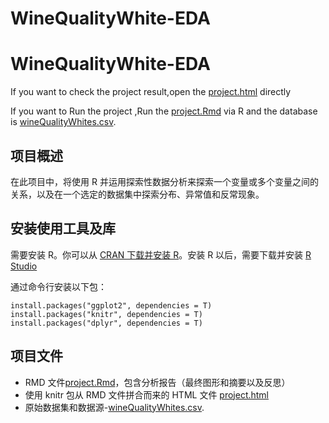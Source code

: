 # WineQualityWhite-EDA
# WineQualityWhite-EDA
If you want to check the project result,open the [project.html](https://github.com/WoHotan/WineQualityWhite-EDA/blob/master/WineQuality-EDA/project.html) directly

If you want to Run the project ,Run the [project.Rmd](https://github.com/WoHotan/WineQualityWhite-EDA/blob/master/WineQuality-EDA/project.Rmd) via R and the database is [wineQualityWhites.csv](https://github.com/WoHotan/WineQualityWhite-EDA/blob/master/wineQualityWhites.csv).

## 项目概述
  在此项目中，将使用 R 并运用探索性数据分析来探索一个变量或多个变量之间的关系，以及在一个选定的数据集中探索分布、异常值和反常现象。
  
## 安装使用工具及库
  需要安装 R。你可以从 [CRAN 下载并安装 R](http://cran.r-project.org/)。安装 R 以后，需要下载并安装 [R Studio](http://www.rstudio.com/products/rstudio/download/)
  
  通过命令行安装以下包：


```
install.packages("ggplot2", dependencies = T) 
install.packages("knitr", dependencies = T)
install.packages("dplyr", dependencies = T)
```

## 项目文件
- RMD 文件[project.Rmd](https://github.com/WoHotan/WineQualityWhite-EDA/blob/master/WineQuality-EDA/project.Rmd)，包含分析报告（最终图形和摘要以及反思）
- 使用 knitr 包从 RMD 文件拼合而来的 HTML 文件 [project.html](https://github.com/WoHotan/WineQualityWhite-EDA/blob/master/WineQuality-EDA/project.html)
- 原始数据集和数据源-[wineQualityWhites.csv](https://github.com/WoHotan/WineQualityWhite-EDA/blob/master/wineQualityWhites.csv).

